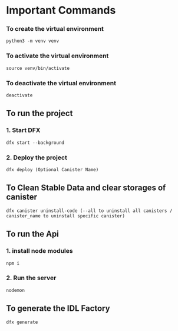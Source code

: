 # Important Commands

### To create the virtual environment
```
python3 -m venv venv
```
### To activate the virtual environment
```
source venv/bin/activate
```
### To deactivate the virtual environment
```
deactivate
```

## To run the project
### 1. Start DFX
```
dfx start --background
```

### 2. Deploy the project
```
dfx deploy (Optional Canister Name)
```

## To Clean Stable Data and clear storages of canister
```
dfx canister uninstall-code (--all to uninstall all canisters / canister_name to uninstall specific canister)
```

## To run the Api
### 1. install node modules
```
npm i
```
### 2. Run the server
```
nodemon
```
## To generate the IDL Factory
```
dfx generate
```